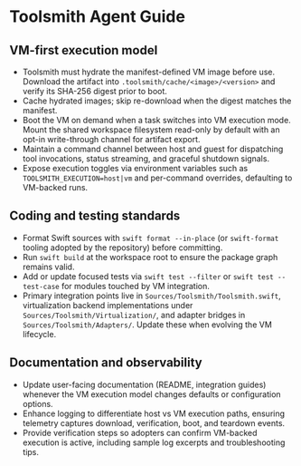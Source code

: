 # Toolsmith Agent Guide

## VM-first execution model
- Toolsmith must hydrate the manifest-defined VM image before use. Download the artifact into `.toolsmith/cache/<image>/<version>` and verify its SHA-256 digest prior to boot.
- Cache hydrated images; skip re-download when the digest matches the manifest.
- Boot the VM on demand when a task switches into VM execution mode. Mount the shared workspace filesystem read-only by default with an opt-in write-through channel for artifact export.
- Maintain a command channel between host and guest for dispatching tool invocations, status streaming, and graceful shutdown signals.
- Expose execution toggles via environment variables such as `TOOLSMITH_EXECUTION=host|vm` and per-command overrides, defaulting to VM-backed runs.

## Coding and testing standards
- Format Swift sources with `swift format --in-place` (or `swift-format` tooling adopted by the repository) before committing.
- Run `swift build` at the workspace root to ensure the package graph remains valid.
- Add or update focused tests via `swift test --filter` or `swift test --test-case` for modules touched by VM integration.
- Primary integration points live in `Sources/Toolsmith/Toolsmith.swift`, virtualization backend implementations under `Sources/Toolsmith/Virtualization/`, and adapter bridges in `Sources/Toolsmith/Adapters/`. Update these when evolving the VM lifecycle.

## Documentation and observability
- Update user-facing documentation (README, integration guides) whenever the VM execution model changes defaults or configuration options.
- Enhance logging to differentiate host vs VM execution paths, ensuring telemetry captures download, verification, boot, and teardown events.
- Provide verification steps so adopters can confirm VM-backed execution is active, including sample log excerpts and troubleshooting tips.
